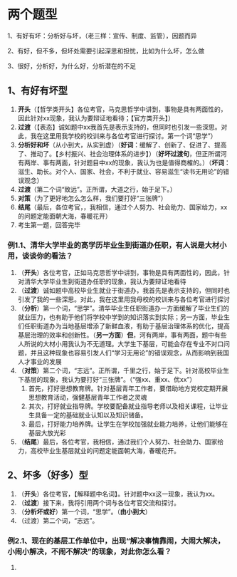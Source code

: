 # 两个题型

1、有好有坏：分析好与坏，（老三样：宣传、制度、监管），因题而异

2、有好，但不多，但坏处需要引起深思和担忧，比如为什么坏，怎么做

3、很好，分析好，为什么好，分析潜在的不足

## 1、有好有坏型

1. **开头**（【哲学类开头】各位考官，马克思哲学中讲到，事物是具有两面性的，因此针对xx现象，我认为要辩证地看待；【官方类开头】）
2. **过渡**（【表态】诚如题中xx我首先是表示支持的，但同时也引发一些深思。对此，我在这里用我学校的校训来与各位考官进行探讨。第一个词“思学”）
3. **分析好和坏**（从小到大，从实到虚）（**好词**：缓解了、创新了、促进了、提高了、推动了。【乡村振兴、社会治理体系的进步】）（**好坏过渡句**，但正所谓河有两岸、事有两面，针对题目中xx的现象，我认为也是值得商榷的。）（**坏词**：滋生、助长。对个人、国家、社会，不利于就业、容易滋生“读书无用论”的错误观念）
4. **过渡**（第二个词“致远”。正所谓，大道之行，始于足下。）
5. **对策**（为了更好地怎么怎么样，我们要打好“三张牌”）
6. **结尾**（最后，各位考官，，我相信，通过个人努力、社会助力、国家给力，xx的问题定能面朝大海，春暖花开）
7. 考生第一题，回答完毕

### 例1.1、清华大学毕业的高学历毕业生到街道办任职，有人说是大材小用，谈谈你的看法？

1. （**开头**）各位考官，正如马克思哲学中讲到，事物是具有两面性的，因此，针对清华大学毕业生到街道办任职的现象，我认为要辩证地看待
2. （**过渡**）诚如题中高校毕业生就业于街道办，我首先是表示支持的，但同时也引发了我的一些深思。对此，我在这里用我母校的校训来与各位考官进行探讨
3. （**分析**）第一个词，“思学”。清华毕业生任职街道办一方面缓解了毕业生们的就业压力，也有助于他们将学校中学到的知识落实到实际；另一方面，毕业生们任职街道办为当地基层增添了新鲜血液，有助于基层治理体系的优化，提高基层治理的效率和创新性。（**另一方面**）**但**，河有两岸，事有两面，题中有些人所说的大材小用我认为不无道理。大学生下基层，可能会存在专业不对口问题，并且这种现象也容易引发人们“学习无用论”的错误观念，从而影响到我国人才事业的发展
4. （**对策**）第二个词，“志远”。正所谓，千里之行，始于足下。针对高校毕业生下基层的现象，我认为要打好“三张牌”。（“强xx、重xx、优xx”）
   1. 首先，打好思想教育牌。针对基层青年工作者，要借助地方党校定期开展思想教育活动，强健基层青年工作者之灵魂
   2. 其次，打好就业指导牌。学校要配备就业指导老师以及相关课程，让毕业生具备一定的基础就业认知以及知识储备。
   3. 最后，打好能力培养牌。让学生在学校加强就业能力培养，让他们能够在基层大放光彩
5. （**结尾**）最后，各位考官，我相信，通过我们个人努力、社会助力、国家给力，高校毕业生基层就业的问题定能面朝大海，春暖花开。

## 2、坏多（好多）型

1. （**开头**）各位考官，【解释题中名词】。针对题中xx这一现象，我认为xx。
2. （**过渡**）接下来，我将引用两个词与各位考官交流和探讨。
3. （**分析坏或好**）第一个词，“思学”。（**由小到大**）
4. （过渡）第二个词，“志远”。



### 例2.1、现在的基层工作单位中，出现“解决事情靠闹，大闹大解决，小闹小解决，不闹不解决”的现象，对此你怎么看？

1. 